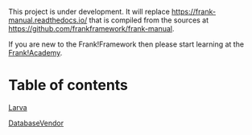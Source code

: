 This project is under development. It will replace https://frank-manual.readthedocs.io/ that is compiled from the sources at https://github.com/frankframework/frank-manual.

If you are new to the Frank!Framework then please start learning at the [Frank!Academy](https://frankacademy.nl/).

# Table of contents

[Larva](./theory/larva/larva.md)

[DatabaseVendor](./theory/databaseVendor/databaseVendor.md)
